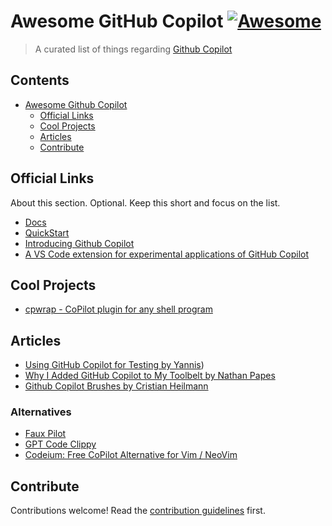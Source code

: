 # Awesome GitHub Copilot [![Awesome](https://awesome.re/badge.svg)](https://awesome.re)

> A curated list of things regarding [Github Copilot](https://github.com/features/copilot)

## Contents

- [Awesome Github Copilot](#awesome-github-copilot)
  - [Official Links](#official-links)
  - [Cool Projects](#cool-projects)
  - [Articles](#articles)
  - [Contribute](#contribute)

## Official Links

About this section. Optional. Keep this short and focus on the list.

- [Docs](https://docs.github.com/en/copilot)
- [QuickStart](https://docs.github.com/en/copilot/quickstart)
- [Introducing Github Copilot](https://github.blog/2021-06-29-introducing-github-copilot-ai-pair-programmer/)
- [A VS Code extension for experimental applications of GitHub Copilot](https://githubnext.com/projects/copilot-labs/)

## Cool Projects

- [cpwrap - CoPilot plugin for any shell program](https://github.com/MarkMendell/cpwrap)

## Articles

- [Using GitHub Copilot for Testing by Yannis](https://www.strictmode.io/articles/using-github-copilot-for-testing))
- [Why I Added GitHub Copilot to My Toolbelt by Nathan Papes](https://spin.atomicobject.com/2023/01/30/github-copilot-toolbelt/)
- [Github Copilot Brushes by Cristian Heilmann](https://christianheilmann.com/2022/12/13/code-brushes-for-github-copilot/)

### Alternatives

- [Faux Pilot](https://github.com/fauxpilot/fauxpilot)
- [GPT Code Clippy](https://github.com/CodedotAl/gpt-code-clippy)
- [Codeium: Free CoPilot Alternative for Vim / NeoVim](https://github.com/Exafunction/codeium.vim)

## Contribute

Contributions welcome! Read the [contribution guidelines](contributing.md) first.
